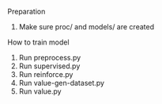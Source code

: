 Preparation
1. Make sure proc/ and models/ are created

How to train model
1. Run preprocess.py
2. Run supervised.py
3. Run reinforce.py
4. Run value-gen-dataset.py
5. Run value.py

